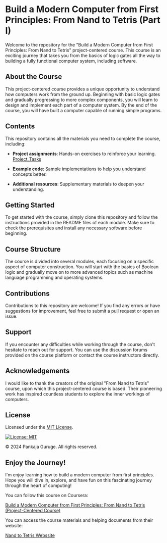 # Build a Modern Computer from First Principles: From Nand to Tetris (Part I)

Welcome to the repository for the "Build a Modern Computer from First Principles: From Nand to Tetris" project-centered course. This course is an exciting journey that takes you from the basics of logic gates all the way to building a fully functional computer system, including software. 

## About the Course

This project-centered course provides a unique opportunity to understand how computers work from the ground up. Beginning with basic logic gates and gradually progressing to more complex components, you will learn to design and implement each part of a computer system. By the end of the course, you will have built a computer capable of running simple programs.

## Contents

This repository contains all the materials you need to complete the course, including:

- **Project assignments**: Hands-on exercises to reinforce your learning.
  [Project_Tasks](https://github.com/pankajaguruge/project_files)
  
- **Example code**: Sample implementations to help you understand concepts better.
- **Additional resources**: Supplementary materials to deepen your understanding.

## Getting Started

To get started with the course, simply clone this repository and follow the instructions provided in the README files of each module. Make sure to check the prerequisites and install any necessary software before beginning.

## Course Structure

The course is divided into several modules, each focusing on a specific aspect of computer construction. You will start with the basics of Boolean logic and gradually move on to more advanced topics such as machine language programming and operating systems.

## Contributions

Contributions to this repository are welcome! If you find any errors or have suggestions for improvement, feel free to submit a pull request or open an issue.

## Support

If you encounter any difficulties while working through the course, don't hesitate to reach out for support. You can use the discussion forums provided on the course platform or contact the course instructors directly.

## Acknowledgements

I would like to thank the creators of the original "From Nand to Tetris" course, upon which this project-centered course is based. Their pioneering work has inspired countless students to explore the inner workings of computers.

## License

Licensed under the [MIT License](LICENSE).

[![License: MIT](https://img.shields.io/badge/License-MIT-yellow.svg)](https://opensource.org/licenses/MIT)

© 2024 Pankaja Guruge. All rights reserved.

## Enjoy the Journey!

I'm enjoy learning how to build a modern computer from first principles. Hope you will dive in, explore, and have fun on this fascinating journey through the heart of computing!

You can follow this course on Coursera:

[Build a Modern Computer from First Principles: From Nand to Tetris (Project-Centered Course)](https://www.coursera.org/learn/build-a-computer) 

You can access the course materials and helping documents from their website:

[Nand to Tetris Webssite](https://www.nand2tetris.org/) 
